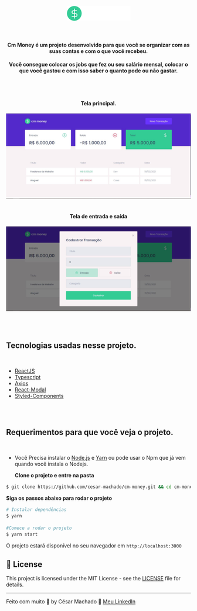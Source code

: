 <div align="center">
  <img src=".github/Logo.png" alt="Let Me Ask logo">
</div>

<br />
<br />

<h4 align="center">
  Cm Money é um projeto desenvolvido para que você se organizar com as suas contas e com o que você recebeu.
 
</h4>

<h4 align="center" >
Você consegue colocar os jobs que fez ou seu salário mensal, colocar o que você gastou e com isso saber o quanto pode ou não gastar.
</h4>
<br />
<br />

<h4 align="center"> Tela principal.</h4>

<img src=".github/1.JPG" alt="tela Principal">
<br /><br />
<h4 align="center"> Tela de entrada e saída</h4>

<img src=".github/2.JPG" alt="Tela do entrada">

<br /><br />

## Tecnologias usadas nesse projeto.

<br />

- [ReactJS](https://reactjs.org/)
  <br />
- [Typescript](https://www.typescriptlang.org/)
  <br />
- [Axios](https://axios-http.com/)
  <br />
- [React-Modal](http://reactcommunity.org/react-modal/)
  <br />
- [Styled-Components](https://styled-components.com/)

<br /><br />

## Requerimentos para que você veja o projeto.

<br />

- Você Precisa instalar o [Node.js](https://nodejs.org/en/download/) e [Yarn](https://yarnpkg.com/) ou pode usar o Npm que já vem quando você instala o Nodejs.

  **Clone o projeto e entre na pasta**

```bash
$ git clone https://github.com/cesar-machado/cm-money.git && cd cm-money
```

**Siga os passos abaixo para rodar o projeto**

```bash
# Instalar dependências
$ yarn

#Comece a rodar o projeto
$ yarn start
```

O projeto estará disponível no seu navegador em `http://localhost:3000`

## 📝 License

This project is licensed under the MIT License - see the [LICENSE](LICENSE) file for details.

---

Feito com muito 💜 by César Machado 👋 [Meu LinkedIn](https://www.linkedin.com/in/cesar-mach/)
